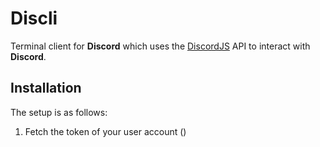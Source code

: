 # Discli
Terminal client for **Discord** which uses the [DiscordJS](https://discord.js.org/#/) API to interact with **Discord**.

## Installation

The setup is as follows:

1. Fetch the token of your user account
()
